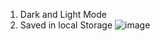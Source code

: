 1. Dark and Light Mode
2. Saved in local Storage
![image](https://github.com/guddi991/dark-light-mode/assets/69110026/798c5d76-b022-4765-bece-660e5d3d86f3)
